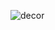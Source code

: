 <!-- ![stats](https://github-readme-stats.vercel.app/api?username=nimishsantosh107&theme=dark&show_icons=true&count_private=true&include_all_commits=true) -->
![decor](https://i.pinimg.com/originals/b0/87/53/b08753d58f327fe00490bb5cfa7fcf03.gif)
